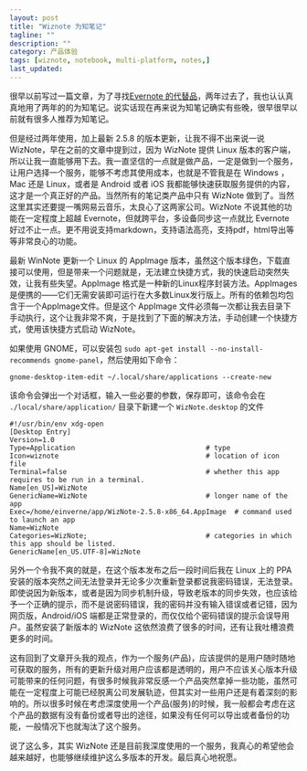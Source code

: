 ```yaml
---
layout: post
title: "Wiznote 为知笔记"
tagline: ""
description: ""
category: 产品体验
tags: [wiznote, notebook, multi-platform, notes,]
last_updated: 
---
```


很早以前写过一篇文章，为了寻找[Evernote 的代替品](/post/2016/07/evernote-alternative.html)，两年过去了，我也认认真真地用了两年的的为知笔记。说实话现在再来说为知笔记确实有些晚，很早很早以前就有很多人推荐为知笔记。

但是经过两年使用，加上最新 2.5.8 的版本更新，让我不得不出来说一说 WizNote，早在之前的文章中提到过，因为 WizNote 提供 Linux 版本的客户端，所以让我一直能够用下去。我一直坚信的一点就是做产品，一定是做到一个服务，让用户选择一个服务，能够不考虑其使用成本，也就是不管我是在 Windows ，Mac 还是 Linux，或者是 Android 或者 iOS 我都能够快速获取服务提供的内容，这才是一个真正好的产品。当然所有的笔记类产品中只有 WizNote 做到了。当然这里其实还要提一嘴网易云音乐，太良心了这两家公司。WizNote 不说其他的功能在一定程度上超越 Evernote，但就跨平台，多设备同步这一点就比 Evernote 好过不止一点。更不用说支持markdown，支持语法高亮，支持pdf，html导出等等非常良心的功能。

最新 WinNote 更新一个 Linux 的 AppImage 版本，虽然这个版本绿色，下载直接可以使用，但是带来一个问题就是，无法建立快捷方式，我的快速启动突然失效，让我有些失望。AppImage 格式是一种新的Linux程序封装方法。AppImages 是便携的——它们无需安装即可运行在大多数Linux发行版上。所有的依赖包均包含于一个AppImage文件。但是这个 AppImage 文件必须每一次都让我去目录下手动执行，这个让我非常不爽，于是找到了下面的解决方法，手动创建一个快捷方式，使用该快捷方式启动 WizNote。

如果使用 GNOME，可以安装包 `sudo apt-get install --no-install-recommends gnome-panel`，然后使用如下命令：

    gnome-desktop-item-edit ~/.local/share/applications --create-new

该命令会弹出一个对话框，输入一些必要的参数，保存即可，该命令会在 `./local/share/application/` 目录下新建一个 `WizNote.desktop` 的文件

```
#!/usr/bin/env xdg-open
[Desktop Entry]
Version=1.0
Type=Application                                # type
Icon=wiznote                                    # location of icon file
Terminal=false                                  # whether this app requires to be run in a terminal.
Name[en_US]=WizNote
GenericName=WizNote                             # longer name of the app
Exec=/home/einverne/app/WizNote-2.5.8-x86_64.AppImage  # command used to launch an app
Name=WizNote
Categories=WizNote;                             # categories in which this app should be listed.
GenericName[en_US.UTF-8]=WizNote
```

另外一个令我不爽的就是，在这个版本发布之后一段时间后我在 Linux 上的 PPA 安装的版本突然之间无法登录并无论多少次重新登录都说我密码错误，无法登录。即使说因为新版本，或者是因为同步机制升级，导致老版本的同步失效，也应该给予一个正确的提示，而不是说密码错误，我的密码并没有输入错误或者记错，因为网页版，Android/iOS 端都是正常登录的，而仅仅给个密码错误的提示会误导用户。虽然安装了新版本的 WizNote 这依然浪费了很多的时间，还有让我吐槽浪费更多的时间。

这有回到了文章开头我的观点，作为一个服务(产品)，应该提供的是用户随时随地可获取的服务，所有的更新升级对用户应该都是透明的，用户不应该关心版本升级可能带来的任何问题，有很多时候我非常反感一个产品突然拿掉一些功能，虽然可能在一定程度上可能已经脱离公司发展轨迹，但其实对一些用户还是有着深刻的影响的。所以很多时候在考虑深度使用一个产品(服务)的时候，我一般都会考虑在这个产品的数据有没有备份或者导出的途径，如果没有任何可以导出或者备份的功能，一般情况下也就淘汰了这个服务。

说了这么多，其实 WizNote 还是目前我深度使用的一个服务，我真心的希望他会越来越好，也能够继续维护这么多版本的开发。最后真心地祝愿。


